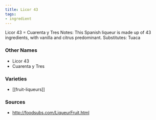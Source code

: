 ```yaml
---
title: Licor 43
tags:
- ingredient
---
```

Licor 43 = Cuarenta y Tres Notes: This Spanish liqueur is made up of 43 ingredients, with vanilla and citrus predominant. Substitutes: Tuaca

### Other Names

* Licor 43
* Cuarenta y Tres

### Varieties

* [[fruit-liqueurs]]

### Sources
* http://foodsubs.com/LiqueurFruit.html
